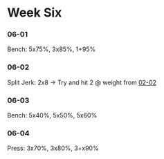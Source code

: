 # Week Six

### 06-01
Bench:
5x75%, 3x85%, 1+95%

### 06-02
Split Jerk:
2x8
    -> Try and hit 2 @ weight from [02-02](week2.md)

### 06-03
Bench:
5x40%, 5x50%, 5x60%

### 06-04
Press:
3x70%, 3x80%, 3+x90%
